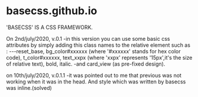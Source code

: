 # basecss.github.io
'BASECSS' IS A CSS FRAMEWORK.

On 2nd/july/2020, v.0.1 -in this version you can use some basic css attributes by simply adding this class names to the relative element such as : ---reset_base, bg_color#xxxxxx (where '#xxxxxx' stands for hex color code), t_color#xxxxxx, text_xxpx (where 'xxpx' represents '15px',it's the size of relative text), bold, italic. -and card_view (as pre-fixed design).

on 10th/july/2020, v.0.1.1 -it was pointed out to me that previous was not working when it was in the head. And style which was written by basecss was inline.(solved)

